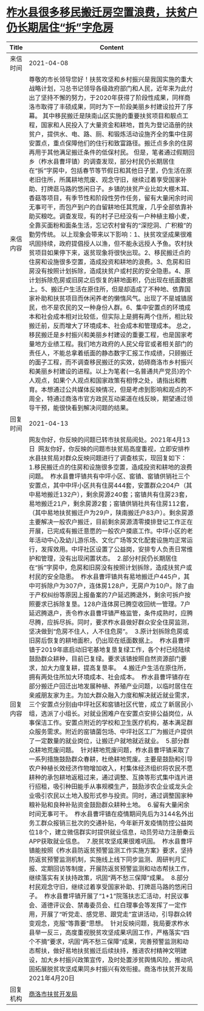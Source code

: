 # <a href="http://www.shangluo.gov.cn/zmhd/ldxxxx.jsp?urltype=leadermail.LeaderMailContentUrl&wbtreeid=1112&leadermailid=7126">柞水县很多移民搬迁房空置浪费，扶贫户仍长期居住“拆”字危房</a>
| Title |                                                                                                                                                                                                                                                                                                                                                                                                                                                                                                                                                                                                                                                                                                                                                                                                                                                        Content                                                                                                                                                                                                                                                                                                                                                                                                                                                                                                                                                                                                                                                                                                                                                                                                                                                        |
|:-----:|-----------------------------------------------------------------------------------------------------------------------------------------------------------------------------------------------------------------------------------------------------------------------------------------------------------------------------------------------------------------------------------------------------------------------------------------------------------------------------------------------------------------------------------------------------------------------------------------------------------------------------------------------------------------------------------------------------------------------------------------------------------------------------------------------------------------------------------------------------------------------------------------------------------------------------------------------------------------------------------------------------------------------------------------------------------------------------------------------------------------------------------------------------------------------------------------------------------------------------------------------------------------------------------------------------------------------------------------------------------------------------------------------------------------------------------------------------------------------------------------------------------------------------------------------------------------------------------------------------------------------------------------------------------------------------------------------------------------------|
| 来信时间  | 2021-04-08                                                                                                                                                                                                                                                                                                                                                                                                                                                                                                                                                                                                                                                                                                                                                                                                                                                                                                                                                                                                                                                                                                                                                                                                                                                                                                                                                                                                                                                                                                                                                                                                                                                                                                            |
| 来信内容  | 尊敬的市长领导您好！扶贫攻坚和乡村振兴是我国实施的重大战略计划，习总书记领导各级政府部门和人民，近年来为此付出了坚持不懈的努力，于2020年获得了阶段性成果，同样商洛市取得了丰硕成果，同时为下一阶段美丽乡村建设拉开了序幕。 其中移民搬迁是陕南山区实施的重要扶贫项目和靓点工程，国家和人民投入了大量资金和耕地，首先为登记造册的扶贫户，提供水、电、路、厕、和锻炼活动设施齐全的集中住房安置点，重点保障他们的住行和致富路径。搬迁点多余的住房再用于其他满足搬迁条件的低保村民。 但是，笔者通过假期回乡（柞水县曹坪镇）的调查发现，部分村民仍长期居住在“拆”字房中，包括春节等节假日和其他日子里，仍生活在原老旧住所，所属耕地荒废、观念守旧，继续过着享受国家补助、打牌逛马路的悠闲日子。乡镇的扶贫产业比如大棚木耳、香菇等项目，有季节性和阶段性劳作任务，留有大量闲余时间无事可干，而包产到户的自留耕地任其荒废，几乎全部依靠补助买粮吃。调查发现，有的村子已经没有一户种植主粮小麦，全靠买面粉和面条生活，忘记农村曾有的“深挖洞、广积粮”的勤劳传统。 以上现象会带来以下影响：1、扶贫攻坚成果很难巩固持续，政府提倡授人以渔，但不能永远授人予鱼。农村扶贫项目如果停下来，返贫现象将很快出现。2、移民搬迁点的住房和设施很多空置，造成投资和耕地的浪费。3、危房和旧房没有按照计划拆除，造成扶贫户或村民的安全隐患。4、原计划拆除危房或旧房之后恢复的耕地面积，仍出现在纸面数据上。5、搬迁户生活在原住所，但是却造成了不种地、依靠国家补助和扶贫项目而休闲养老的懒惰风气。出现了不是城镇居民，也不是农民的又一种身份人群。6、集中安置点的环境成本和社会成本相对比较低，但实际上是拥有两个住所，相比较搬迁前，反而增大了环境成本、社会成本和管理成本。 总之，移民搬迁是乡村振兴和美丽乡村建设的重要工程，也是国家考量地方业绩工程。我们地方政府的人民父母官或者相关部门的责任人，不能总拿着纸面的静态数字汇报工作成绩，只顾搬迁的面子工程，而不调查移民搬迁的实效，妨碍商洛市乡村振兴和美丽乡村建设的进程。以上为笔者(一名普通共产党员)的个人观点，如果个人观点和国家政策有相悖之处，请指出和教育。本想通过公共媒体反映情况，但是考虑到影响和观点的不周全，特通过商洛市官方政民互动渠道在线反映，期望通过领导干预，能很快看到解决问题的结果。                                                                                                                                                                                                                                                                                                                                                                                                                                                                                                                                                                                                                                                                                       |
| 回复时间  | 2021-04-13                                                                                                                                                                                                                                                                                                                                                                                                                                                                                                                                                                                                                                                                                                                                                                                                                                                                                                                                                                                                                                                                                                                                                                                                                                                                                                                                                                                                                                                                                                                                                                                                                                                                                                            |
| 回复内容  | 网友你好，你反映的问题已转市扶贫局阅处。2021年4月13日  网友你好，你反映的问题市扶贫局高度重视，立即安排柞水县扶贫局对群众反映问题进行了调查核实，现回复如下：  1.移民搬迁点的住房和设施很多空置，造成投资和耕地的浪费问题。  柞水县曹坪镇共有中坪小区、窑镇、窑镇供销社三个安置点，其中中坪小区共有住房444套，安置群众204户（其中易地搬迁132户），剩余房源240套；窑镇共有住房23套，易地搬迁21户，剩余房源2套；窑镇供销社共有住房112套，（其中易地扶贫搬迁户为29户，陕南搬迁户83户）。剩余房源主要解决一般农户搬迁，目前剩余房源清零摸排登记工作正在开展，已完成有搬迁意愿的一般农户摸底工作。中坪小区的老年活动中心及幼儿游乐场、文化广场等文化配套设施均正常运行，发挥效用。中坪社区设置了公益岗，安排专人负责日常维护和管理，没有出现闲置状态。  2.部分村民仍长期居住在“拆”字房中，危房和旧房没有按照计划拆除，造成扶贫户或村民的安全隐患。  柞水县曹坪镇共有易地搬迁户445户，其中可拆除户为307户，连体房128户，无房户为10户。除了由于产权纠纷等原因上报备案的7户延迟腾退外，剩余可拆户按照要求已拆除复垦。128户连体房已腾空收回统一管理。7户延迟腾退户，责令柞水县曹坪镇严格监管，条件成熟时，应腾尽腾，应拆尽拆。同时，要求柞水县做好群众安全住房监测，坚决做到“危房不住人，人不住危房”。  3.原计划拆除危房或旧房后恢复的耕地面积，仍出现在纸面数据上。  柞水县曹坪镇于2019年底启动旧宅基地复垦复绿工作，各个村已经陆续鼓励群众耕种，目前已复绿。要求该镇按照自然资源部门要求，加大力度复耕，提高复垦率。  4.搬迁户生活在原住所，拥有两处住所加大环境成本、社会成本。  柞水县曹坪镇存在部分搬迁户回迁出地发展种植、养殖产业问题，以临时居住在亲戚朋友家为主。为加大群众融入力度和解决就近就业需求，三个安置点分别由中坪社区和窑镇社区代管，成立了新居民小组，选派了小组长。对就业困难户在安置点安排公益岗位，从事保洁工作。安置点附近的学校和卫生医疗机构，基本满足群众服务需求。附近的窑镇菌包场、中坪社区工厂为搬迁户提供了一定数量的就业岗位，让搬迁户就地就近就业。  5.部分群众耕地荒废问题。  针对耕地荒废问题，柞水县曹坪镇采取了一系列措施鼓励群众春耕，杜绝耕地荒废。主要是鼓励和引导农户种植长效经济作物增加收入，村集体经济组织将农民不愿耕种的承包耕地返租过来，通过调整、互换等形式集中连片进行招租，吸引种田能手从事规模生产，鼓励涉农企业或龙头企业吸引农民以土地入股形式参与投资。同时，通过调整国家种粮补贴和良种补贴资金鼓励群众耕种土地。  6.留有大量闲余时间无事可干。  柞水县曹坪镇在疫情期间先后为3144名外出务工群众报销三批次的交通补贴，今年新开发疫情防控公益岗位18个，建立微信群实时提供就业信息，动员劳动力注册秦云APP获取就业信息。  7.脱贫攻坚成果很难巩固。  柞水县曹坪镇能按照《柞水县防返贫预警监测工作实施方案》要求，坚持防返贫预警监测机制，实施线上线下同步监测、周研判月汇报、定期回访等制度，开展防返贫预警监测和动态帮扶工作，继续落实有关扶持政策，巩固“两不愁三保障”成果。  8.部分村民观念守旧，继续过着享受国家补助、打牌逛马路的悠闲日子。  柞水县曹坪镇开展了“1+1”院落扶志汇活动，村民议事会、道德评议会、禁毒委员会、红白理事会等发挥了一定作用，开展了“听党走、感党恩、跟党走”宣讲活动，引导群众转变观念，克服“等靠要”思想。  针对反映问题，我局要求柞水县举一反三，高度重视脱贫攻坚成果巩固工作，严格落实“四个不摘”要求，巩固“两不愁三保障”成果，完善预警监测和动态帮扶，做好易地扶贫搬迁后续扶持，推进农村精神文明建设，加大乡村振兴政策宣传，及时处置涉贫舆情风险，推动巩固拓展脱贫攻坚成果同乡村振兴有效衔接。商洛市扶贫开发局2021年4月20日 |
| 回复机构  | <a href="../../categories/agencies/商洛市扶贫开发局.md">商洛市扶贫开发局</a>                                                                                                                                                                                                                                                                                                                                                                                                                                                                                                                                                                                                                                                                                                                                                                                                                                                                                                                                                                                                                                                                                                                                                                                                                                                                                                                                                                                                                                                                                                                                                                                                                                                            |